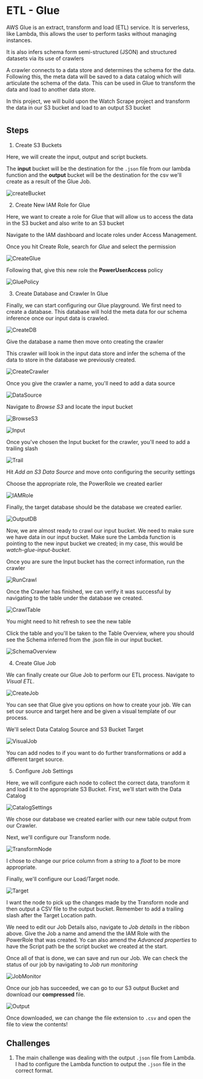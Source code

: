 # ETL - Glue

AWS Glue is an extract, transform and load (ETL) service. It is serverless, like Lambda, this allows the user to perform tasks without managing instances. 

It is also infers schema form semi-structured (JSON) and structured datasets via its use of crawlers

A crawler connects to a data store and determines the schema for the data. Following this, the meta data will be saved to a data catalog which will articulate the schema of the data. This can be used in Glue to transform the data and load to another data store.

In this project, we will build upon the Watch Scrape project and transform the data in our S3 bucket and load to an output S3 bucket

#

## Steps

1. Create S3 Buckets

Here, we will create the input, output and script buckets.

The __input__ bucket will be the destination for the `.json` file from our lambda function and the __output__ bucket will be the destination for the csv we'll create as a result of the Glue Job.

![createBucket](Images/CreateBucket.png)

2. Create New IAM Role for Glue

Here, we want to create a role for Glue that will allow us to access the data in the S3 bucket and also write to an S3 bucket

Navigate to the IAM dashboard and locate roles under Access Management. 

Once you hit Create Role, search for _Glue_ and select the permission

![CreateGlue](Images/CreateGlueRole.png)

Following that, give this new role the __PowerUserAccess__ policy

![GluePolicy](Images/GluePolicyforRole.png)

3. Create Database and Crawler In Glue

Finally, we can start configuring our Glue playground. We first need to create a database. This database will hold the meta data for our schema inference once our input data is crawled. 

![CreateDB](Images/CreateDB.png)

Give the database a name then move onto creating the crawler

This crawler will look in the input data store and infer the schema of the data to store in the database we previously created. 

![CreateCrawler](Images/CreateCrawler.png)

Once you give the crawler a name, you'll need to add a data source

![DataSource](Images/CrawlDS.png)

Navigate to _Browse S3_ and locate the input bucket

![BrowseS3](Images/S3PathBrowse.png)

![Input](Images/s3bucket.png)

Once you've chosen the Input bucket for the crawler, you'll need to add a trailing slash

![Trail](Images/TrailingSlash.png)

Hit _Add an S3 Data Source_ and move onto configuring the security settings

Choose the appropriate role, the PowerRole we created earlier 

![IAMRole](Images/IAMPowerRole.png)

Finally, the target database should be the database we created earlier. 

![OutputDB](Images/OutputDB.png)

Now, we are almost ready to crawl our input bucket. We need to make sure we have data in our input bucket. Make sure the Lambda function is pointing to the new input bucket we created; in my case, this would be _watch-glue-input-bucket_.

Once you are sure the Input bucket has the correct information, run the crawler

![RunCrawl](Images/RunCrawl.png)

Once the Crawler has finished, we can verify it was successful by navigating to the table under the database we created.

![CrawlTable](Images/CrawlTable.png)

You might need to hit refresh to see the new table

Click the table and you'll be taken to the Table Overview, where you should see the Schema inferred from the .json file in our input bucket.

![SchemaOverview](Images/SchemaOverview.png)

4. Create Glue Job

We can finally create our Glue Job to perform our ETL process. Navigate to _Visual ETL_.

![CreateJob](Images/CreateJob.png)

You can see that Glue give you options on how to create your job. We can set our source and target here and be given a visual template of our process.

We'll select Data Catalog Source and S3 Bucket Target

![VisualJob](Images/VisualJob.png)

You can add nodes to if you want to do further transformations or add a different target source. 

5. Configure Job Settings

Here, we will configure each node to collect the correct data, transform it and load it to the appropriate S3 Bucket. First, we'll start with the Data Catalog

![CatalogSettings](Images/CatalogSettings.png)

We chose our database we created earlier with our new table output from our Crawler.

Next, we'll configure our Transform node.

![TransformNode](Images/SchemaSettings.png)

I chose to change our price column from a _string_ to a _float_ to be more appropriate.

Finally, we'll configure our Load/Target node.

![Target](Images/TargetSettings.png)

I want the node to pick up the changes made by the Transform node and then output a CSV file to the output bucket. Remember to add a trailing slash after the Target Location path.

We need to edit our Job Details also, navigate to _Job details_ in the ribbon above. Give the Job a name and amend the the IAM Role with the PowerRole that was created. Yo can also amend the _Advanced properties_ to have the Script path be the script bucket we created at the start. 

Once all of that is done, we can save and run our Job. We can check the status of our job by navigating to _Job run monitoring_

![JobMonitor](Images/JobMonitor.png)

Once our job has succeeded, we can go to our S3 output Bucket and download our __compressed__ file. 

![Output](Images/output.png)

Once downloaded, we can change the file extension to `.csv` and open the file to view the contents!

## Challenges

1. The main challenge was dealing with the output `.json` file from Lambda. I had to configure the Lambda function to output the `.json` file in the correct format. 











